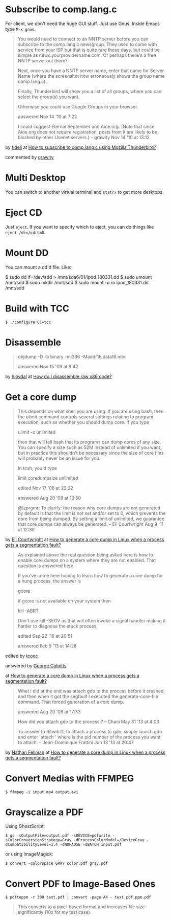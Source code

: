 # Subscribe to comp.lang.c

For client, we don't need the huge GUI stuff. Just use Gnus. Inside Emacs type `M-x gnus`.

> You would need to connect to an NNTP server before you can subscribe to the comp.lang.c newsgroup. They used to come with service from your ISP but that is quite rare these days, but could be simple as news.yourprovidername.com. Or perhaps there's a free NNTP server out there?
>
> Next, once you have a NNTP server name, enter that name for Server Name (where the screenshot now erroneously shows the group name comp.lang.c).
>
> Finally, Thunderbird will show you a list of all groups, where you can select the group(s) you want.
> 
> Otherwise you could use Google Groups in your browser.
>
> answered Nov 14 '10 at 7:22
>
> I could suggest Eternal September and Aioe.org. (Note that since Aioe.org does not require registration, posts from it are likely to be blocked by other Usenet servers.) – grawity Nov 14 '10 at 13:12 

by [fideli](https://superuser.com/users/19999/fideli) at [How to subscribe to comp.lang.c using Mozilla Thunderbird?](https://superuser.com/questions/210665/how-to-subscribe-to-comp-lang-c-using-mozilla-thunderbird)

commented by [grawity](https://superuser.com/users/1686/grawity)

# Multi Desktop

You can switch to another virtual terminal and `statrx` to get more desktops.

# Eject CD

Just `eject`. If you want to specify which to eject, you can do things like `eject /dev/cdrom0`.

# Mount DD

You can mount a dd'd file. Like:
  
  $ sudo dd if=/dev/sdd  > /mnt/sda6/01/ipod_180331.dd
  $ sudo umount /mnt/sdd
  $ sudo mkdir /mnt/sdd
  $ sudo mount -o ro ipod_180331.dd /mnt/sdd
  
# Build with TCC

    $ ./configure CC=tcc

# Disassemble

> objdump -D -b binary -mi386 -Maddr16,data16 mbr
>
> answered Nov 15 '09 at 9:42

by [hlovdal](https://stackoverflow.com/users/23118/hlovdal) at [How do I disassemble raw x86 code?](https://stackoverflow.com/questions/1737095/how-do-i-disassemble-raw-x86-code)


# Get a core dump

> This depends on what shell you are using. If you are using bash, then the ulimit command controls several settings relating to program execution, such as whether you should dump core. If you type
>
> ulimit -c unlimited
>
> then that will tell bash that its programs can dump cores of any size. You can specify a size such as 52M instead of unlimited if you want, but in practice this shouldn't be necessary since the size of core files will probably never be an issue for you.
> 
> In tcsh, you'd type
>
> limit coredumpsize unlimited
>
> edited Nov 17 '08 at 22:22
>
> answered Aug 20 '08 at 13:50
>
> @lzprgmr: To clarify: the reason why core dumps are not generated by default is that the limit is not set and/or set to 0, which prevents the core from being dumped. By setting a limit of unlimited, we guarantee that core dumps can always be generated. – Eli Courtwright Aug 9 '11 at 12:30

by [Eli Courtwright](https://stackoverflow.com/users/1694/eli-courtwright) at [How to generate a core dump in Linux when a process gets a segmentation fault?](https://stackoverflow.com/questions/17965/how-to-generate-a-core-dump-in-linux-when-a-process-gets-a-segmentation-fault)

> As explained above the real question being asked here is how to enable core dumps on a system where they are not enabled. That question is answered here.
> 
> If you've come here hoping to learn how to generate a core dump for a hung process, the answer is
> 
> gcore <pid>
>
> if gcore is not available on your system then
>
> kill -ABRT <pid>
> 
> Don't use kill -SEGV as that will often invoke a signal handler making it harder to diagnose the stuck process
>
>
> edited Sep 22 '16 at 20:51
>
> answered Feb 5 '13 at 14:28

edited by [tcooc](https://stackoverflow.com/users/368772/tcooc)

answered by [George Colpitts](https://stackoverflow.com/users/893982/george-colpitts)

at [How to generate a core dump in Linux when a process gets a segmentation fault?](https://stackoverflow.com/questions/17965/how-to-generate-a-core-dump-in-linux-when-a-process-gets-a-segmentation-fault)

> What I did at the end was attach gdb to the process before it crashed, and then when it got the segfault I executed the generate-core-file command. That forced generation of a core dump.
>
> answered Aug 20 '08 at 17:33
>
>How did you attach gdb to the process ? – Chani May 31 '13 at 4:03
> 
> To answer to Ritwik G, to attach a process to gdb, simply launch gdb and enter 'attach <pid>' where <pid> is the pid number of the process you want to attach. – Jean-Dominique Frattini Jun 13 '13 at 20:47

by [Nathan Fellman](https://stackoverflow.com/users/1084/nathan-fellman) at [How to generate a core dump in Linux when a process gets a segmentation fault?](https://stackoverflow.com/questions/17965/how-to-generate-a-core-dump-in-linux-when-a-process-gets-a-segmentation-fault)

# Convert Medias with FFMPEG

    $ ffmpeg -i input.mp4 output.avi

# Grayscalize a PDF

Using GhostScript:

    $ gs -sOutputFile=output.pdf -sDEVICE=pdfwrite -sColorConversionStrategy=Gray -dProcessColorModel=/DeviceGray -dCompatibilityLevel=1.4 -dNOPAUSE -dBATCH input.pdf

or using ImageMagick:

    $ convert -colorspace GRAY color.pdf gray.pdf

# Convert PDF to Image-Based Ones

    $ pdftoppm -r 300 text.pdf | convert -page A4 - text.pdf.ppm.pdf

> This converts to a pixel-based format and increases file size significantly (10x for my test case).
